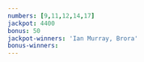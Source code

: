 ```yaml
---
numbers: [9,11,12,14,17]
jackpot: 4400
bonus: 50
jackpot-winners: 'Ian Murray, Brora'
bonus-winners:
---
```

